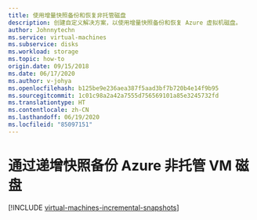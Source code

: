 ```yaml
---
title: 使用增量快照备份和恢复非托管磁盘
description: 创建自定义解决方案，以使用增量快照备份和恢复 Azure 虚拟机磁盘。
author: Johnnytechn
ms.service: virtual-machines
ms.subservice: disks
ms.workload: storage
ms.topic: how-to
origin.date: 09/15/2018
ms.date: 06/17/2020
ms.author: v-johya
ms.openlocfilehash: b125be9e236aea387f5aad3bf7b720b4e14f9b95
ms.sourcegitcommit: 1c01c98a2a42a7555d756569101a85e3245732fd
ms.translationtype: HT
ms.contentlocale: zh-CN
ms.lasthandoff: 06/19/2020
ms.locfileid: "85097151"
---
```

<!--Verified successfully by PG team-->
# <a name="back-up-azure-unmanaged-vm-disks-with-incremental-snapshots"></a>通过递增快照备份 Azure 非托管 VM 磁盘
[!INCLUDE [virtual-machines-incremental-snapshots](../../../includes/virtual-machines-incremental-snapshots.md)]

<!-- Update_Description: update meta properties, wording update, update link -->